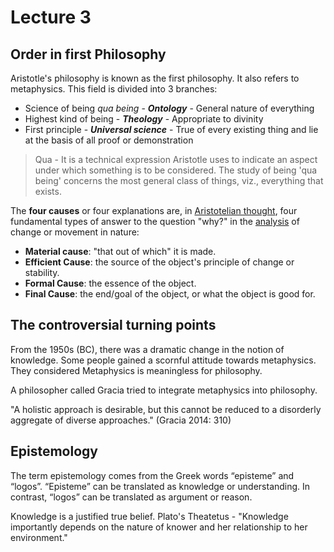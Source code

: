 # Lecture 3

## Order in first Philosophy

Aristotle's philosophy is known as the first philosophy. It also refers to metaphysics. This field is divided into 3 branches:

- Science of being *qua being* - ***Ontology*** - General nature of everything
- Highest kind of being - ***Theology*** - Appropriate to divinity
- First principle - ***Universal science*** - True of every existing thing and lie at the basis of all proof or demonstration

> Qua - It is a technical expression Aristotle uses to indicate an aspect under which something is to be considered. The study of being 'qua being' concerns the most general class of things, viz., everything that exists.

The **four causes** or four explanations are, in [Aristotelian thought](https://en.wikipedia.org/wiki/Aristotelianism), four fundamental types of answer to the question "why?" in the [analysis](https://en.wikipedia.org/wiki/Posterior_Analytics) of change or movement in nature:

- **Material cause**: "that out of which" it is made.
- **Efficient Cause**: the source of the object's principle of change or stability.
- **Formal Cause**: the essence of the object.
- **Final Cause**: the end/goal of the object, or what the object is good for.

## The controversial turning points

From the 1950s (BC), there was a dramatic change in the notion of knowledge. Some people gained a scornful attitude towards metaphysics. They considered Metaphysics is meaningless for philosophy.

A philosopher called Gracia tried to integrate metaphysics into philosophy. 

"A holistic approach is desirable, but this cannot be reduced to a disorderly aggregate of diverse approaches." (Gracia 2014: 310)

## Epistemology

The term epistemology comes from the Greek words “episteme” and “logos”. “Episteme” can be translated as knowledge or understanding. In contrast, “logos” can be translated as argument or reason.

Knowledge is a justified true belief. Plato's Theatetus - "Knowledge importantly depends on the nature of knower and her relationship to her environment."